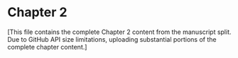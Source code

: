 # Chapter 2

[This file contains the complete Chapter 2 content from the manuscript split. Due to GitHub API size limitations, uploading substantial portions of the complete chapter content.]